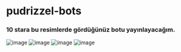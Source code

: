 # pudrizzel-bots
<h3>10 stara bu resimlerde gördüğünüz botu yayınlayacağım.</h3>
<img alt="image" src= "https://media.discordapp.net/attachments/1376192240535470080/1376192262236536853/image.png?ex=68346e6b&is=68331ceb&hm=58de1677345c70173e43bf3a17c495cfc0570bfbc6b018a0c2e22a2a31bc59d9&=&quality=lossless">
<img alt="image" src= "https://media.discordapp.net/attachments/1376192240535470080/1376194058795352236/image.png?ex=68347018&is=68331e98&hm=49dbc4d5121fd2608a0c254888ba8c10eb97da13bd5b057bf3ccb78509298b64&=&quality=lossless">
<img alt="image" src= "https://media.discordapp.net/attachments/1376192240535470080/1376194033482731721/image.png?ex=68347012&is=68331e92&hm=1d48a8c58a901156841138315cbd0f88be91de3fb3bc40819b1a388a84b090f3&=&quality=lossless">
<img alt="image" src= "https://media.discordapp.net/attachments/1376192240535470080/1376192262236536853/image.png?ex=68346e6b&is=68331ceb&hm=58de1677345c70173e43bf3a17c495cfc0570bfbc6b018a0c2e22a2a31bc59d9&=&quality=lossless">
